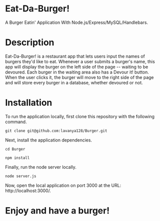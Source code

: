 # Eat-Da-Burger!

A Burger Eatin' Application With Node.js/Express/MySQL/Handlebars.

# Description
Eat-Da-Burger! is a restaurant app that lets users input the names of burgers they'd like to eat. Whenever a user submits a burger's name, this app will display the burger on the left side of the page -- waiting to be devoured. Each burger in the waiting area also has a Devour it! button. When the user clicks it, the burger will move to the right side of the page and will store every burger in a database, whether devoured or not.

# Installation

To run the application locally, first clone this repository with the following command.

`git clone git@github.com:lavanya128/Burger.git`

Next, install the application dependencies.

`cd Burger`

`npm install`

Finally, run the node server locally.

`node server.js`

Now, open the local application on port 3000 at the URL: http://localhost:3000/.

# Enjoy and have a burger!




